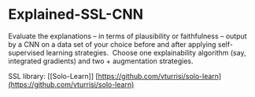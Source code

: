 # Explained-SSL-CNN

Evaluate the explanations – in terms of plausibility or faithfulness – output by a CNN on a data set of your choice before and after applying self-supervised learning strategies.  Choose one explainability algorithm (say, integrated gradients) and two + augmentation strategies.


SSL library: [[Solo-Learn]]
[https://github.com/vturrisi/solo-learn](https://github.com/vturrisi/solo-learn)
